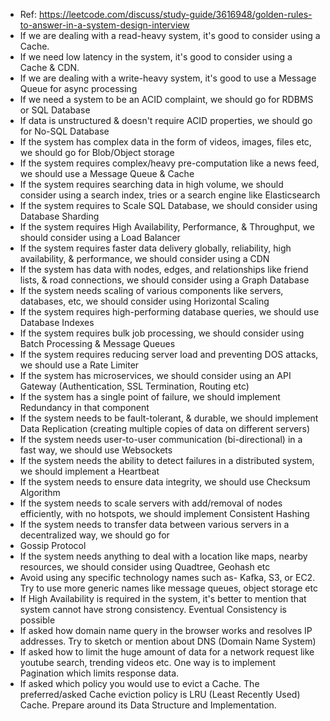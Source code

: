 - Ref: https://leetcode.com/discuss/study-guide/3616948/golden-rules-to-answer-in-a-system-design-interview
- If we are dealing with a read-heavy system, it's good to consider using a Cache.
- If we need low latency in the system, it's good to consider using a Cache & CDN.
- If we are dealing with a write-heavy system, it's good to use a Message Queue for async processing
- If we need a system to be an ACID complaint, we should go for RDBMS or SQL Database
- If data is unstructured & doesn't require ACID properties, we should go for No-SQL Database
- If the system has complex data in the form of videos, images, files etc, we should go for Blob/Object storage
- If the system requires complex/heavy pre-computation like a news feed, we should use a Message Queue & Cache
- If the system requires searching data in high volume, we should consider using a search index, tries or a search engine like Elasticsearch
- If the system requires to Scale SQL Database, we should consider using Database Sharding
- If the system requires High Availability, Performance, & Throughput, we should consider using a Load Balancer
- If the system requires faster data delivery globally, reliability, high availability, & performance, we should consider using a CDN
- If the system has data with nodes, edges, and relationships like friend lists, & road connections, we should consider using a Graph Database
- If the system needs scaling of various components like servers, databases, etc, we should consider using Horizontal Scaling
- If the system requires high-performing database queries, we should use Database Indexes
- If the system requires bulk job processing, we should consider using Batch Processing & Message Queues
- If the system requires reducing server load and preventing DOS attacks, we should use a Rate Limiter
- If the system has microservices, we should consider using an API Gateway (Authentication, SSL Termination, Routing etc)
- If the system has a single point of failure, we should implement Redundancy in that component
- If the system needs to be fault-tolerant, & durable, we should implement Data Replication (creating multiple copies of data on different servers)
- If the system needs user-to-user communication (bi-directional) in a fast way, we should use Websockets
- If the system needs the ability to detect failures in a distributed system, we should implement a Heartbeat
- If the system needs to ensure data integrity, we should use Checksum Algorithm
- If the system needs to scale servers with add/removal of nodes efficiently, with no hotspots, we should implement Consistent Hashing
- If the system needs to transfer data between various servers in a decentralized way, we should go for
- Gossip Protocol
- If the system needs anything to deal with a location like maps, nearby resources, we should consider using Quadtree, Geohash etc
- Avoid using any specific technology names such as- Kafka, S3, or EC2. Try to use more generic names like message queues, object storage etc
- If High Availability is required in the system, it's better to mention that system cannot have strong consistency. Eventual Consistency is possible
- If asked how domain name query in the browser works and resolves IP addresses. Try to sketch or mention about DNS (Domain Name System)
- If asked how to limit the huge amount of data for a network request like youtube search, trending videos etc. One way is to implement Pagination which limits response data.
- If asked which policy you would use to evict a Cache. The preferred/asked Cache eviction policy is LRU (Least Recently Used) Cache. Prepare around its Data Structure and Implementation.
